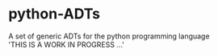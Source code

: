# python-ADTs
A set of generic ADTs for the python programming language  
'THIS IS A WORK IN PROGRESS ...'
